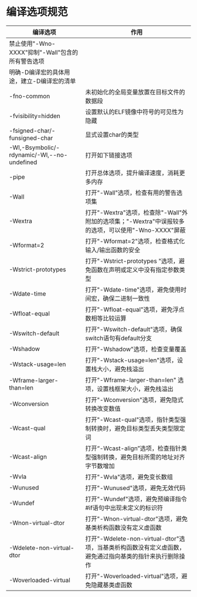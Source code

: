 # 编译选项规范
| 编译选项  | 作用  |
|---|---|
| 禁止使用"-Wno-XXXX"抑制"-Wall"包含的所有警告选项 | | 
| 明确-D编译宏的具体用途，建立-D编译宏的清单 | |
| -fno-common  | 未初始化的全局变量放置在目标文件的数据段  |
| -fvisibility=hidden  | 设置默认的ELF镜像中符号的可见性为隐藏  |
| -fsigned-char/-funsigned-char  | 显式设置char的类型  |
| -Wl,-Bsymbolic/-rdynamic/-Wl,--no-undefined  | 打开如下链接选项  |
| -pipe  | 打开总体选项，提升编译速度，消耗更多内存 |
| -Wall  | 打开"-Wall"选项，检查有用的警告选项集  |
| -Wextra | 打开"-Wextra"选项，检查除"-Wall"外附加的选项集；"-Wextra"中误报较多的选项，可以使用"-Wno-XXXX"屏蔽|
| -Wformat=2 | 打开"-Wformat=2"选项，检查格式化输入/输出函数的安全|
| -Wstrict-prototypes | 打开"-Wstrict-prototypes "选项，避免函数在声明或定义中没有指定参数类型|
| -Wdate-time | 打开"-Wdate-time"选项，避免使用时间宏，确保二进制一致性|
| -Wfloat-equal | 打开"-Wfloat-equal"选项，避免浮点数相等比较运算|
| -Wswitch-default | 打开"-Wswitch-default"选项，确保switch语句有default分支|
| -Wshadow | 打开"-Wshadow"选项，检查变量覆盖|
| -Wstack-usage=len |打开"-Wstack-usage=len"选项，设置栈大小，避免栈溢出 |
| -Wframe-larger-than=len |打开"-Wframe-larger-than=len" 选项，设置栈框架大小，避免栈溢出 |
| -Wconversion | 打开"-Wconversion"选项，避免隐式转换改变数值|
| -Wcast-qual |打开"-Wcast-qual"选项，指针类型强制转换时，避免目标类型丢失类型限定词 |
| -Wcast-align|打开“-Wcast-align”选项，检查指针类型强制转换，避免目标所需的地址对齐字节数增加 |
| -Wvla |打开"-Wvla"选项，避免变长数组 |
| -Wunused |打开"-Wunused"选项，避免无效代码 |
| -Wundef | 打开"-Wundef"选项，避免预编译指令#if语句中出现未定义的标识符|
| -Wnon-virtual-dtor |打开"-Wnon-virtual-dtor"选项，避免基类析构函数没有定义虚函数 |
| -Wdelete-non-virtual-dtor |打开"-Wdelete-non-virtual-dtor"选项，当基类析构函数没有定义虚函数，避免通过指向基类的指针来执行删除操作 |
| -Woverloaded-virtual |打开"-Woverloaded-virtual"选项，避免隐藏基类虚函数 |



